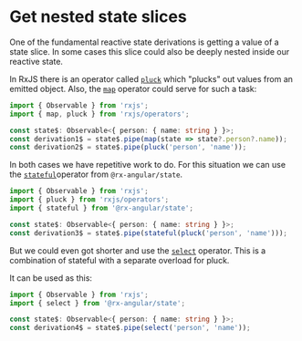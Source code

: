 # Get nested state slices

One of the fundamental reactive state derivations is getting a value of a state slice.
In some cases this slice could also be deeply nested inside our reactive state.

In RxJS there is an operator called [`pluck`](https://rxjs-dev.firebaseapp.com/api/operators/pluck) which "plucks" out values from an emitted object.
Also, the [`map`](https://rxjs-dev.firebaseapp.com/api/operators/map) operator could serve for such a task:

```typescript
import { Observable } from 'rxjs';
import { map, pluck } from 'rxjs/operators';

const state$: Observable<{ person: { name: string } }>;
const derivation1$ = state$.pipe(map(state => state?.person?.name));
const derivation2$ = state$.pipe(pluck('person', 'name'));
```

In both cases we have repetitive work to do.
For this situation we can use the [`stateful`]()operator from `@rx-angular/state`.

```typescript
import { Observable } from 'rxjs';
import { pluck } from 'rxjs/operators';
import { stateful } from '@rx-angular/state';

const state$: Observable<{ person: { name: string } }>;
const derivation3$ = state$.pipe(stateful(pluck('person', 'name')));
```

But we could even got shorter and use the [`select`]() operator.
This is a combination of stateful with a separate overload for pluck.

It can be used as this:

```typescript
import { Observable } from 'rxjs';
import { select } from '@rx-angular/state';

const state$: Observable<{ person: { name: string } }>;
const derivation4$ = state$.pipe(select('person', 'name'));
```
